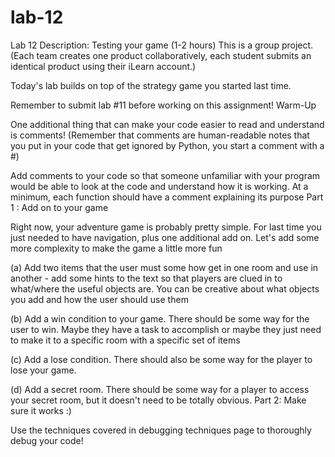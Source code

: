 # lab-12
Lab 12 Description: Testing your game (1-2 hours)
This is a group project.  (Each team creates one product collaboratively, each student submits an identical product using their iLearn account.)

Today's lab builds on top of the strategy game you started last time.

Remember to submit lab #11 before working on this assignment! 
Warm-Up

One additional thing that can make your code easier to read and understand is comments!  (Remember that comments are human-readable notes that you put in your code that get ignored by Python, you start a comment with a #)

Add comments to your code so that someone unfamiliar with your program would be able to look at the code and understand how it is working.  At a minimum, each function should have a comment explaining its purpose
Part 1 : Add on to your game

Right now, your adventure game is probably pretty simple.  For last time you just needed to have navigation, plus one additional add on.  Let's add some more complexity to make the game a little more fun

(a) Add two items that the user must some how get in one room and use in another - add some hints to the text so that players are clued in to what/where the useful objects are.  You can be creative about what objects you add and how the user should use them

(b) Add a win condition to your game.  There should be some way for the user to win.  Maybe they have a task to accomplish or maybe they just need to make it to a specific room with a specific set of items

(c) Add a lose condition. There should also be some way for the player to lose your game.  

(d) Add a secret room.  There should be some way for a player to access your secret room, but it doesn't need to be totally obvious.
Part 2: Make sure it works :)

Use the techniques covered in debugging techniques page to thoroughly debug your code!
